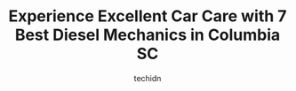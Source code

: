 ---
layout: ampstory
image: https://images.unsplash.com/photo-1621772991673-de61ffe34408?ixlib=rb-4.0.3&ixid=MnwxMjA3fDB8MHxwaG90by1wYWdlfHx8fGVufDB8fHx8&auto=format&fit=crop&w=640&h=853&q=80
author: techidn
featured: false
description: When it comes to finding reliable automotive experts in Columbia SC, USA, look no further than the 7 best Diesel Mechanic in the area. With their exceptional skills and dedication to providi
title: Experience Excellent Car Care with 7 Best Diesel Mechanics in Columbia SC
cover:
   title: Experience Excellent Car Care with 7 Best Diesel Mechanics in Columbia SC
   subtitle: Rickpate
   background: https://images.unsplash.com/photo-1621772991673-de61ffe34408?ixlib=rb-4.0.3&ixid=MnwxMjA3fDB8MHxwaG90by1wYWdlfHx8fGVufDB8fHx8&auto=format&fit=crop&w=640&h=853&q=80

pages: 
 - layout: thirds
   top: <h1>#1 TA Truck Service</h1>
   bottom: "<p>Avoid this location if you are military wanting to get your moving vehicle weighed... The female who acted in charge (Today 18 January @ ~1130) was extremely rude and the</p>"
   background: https://www.knot35.com/toplist/wp-content/uploads/2023/06/best-diesel-mechanic-1-in-columbia-sc-1685833752.jpeg
   backgroundblur: true
 - layout: thirds
   top: <h1>#2 DYNAMIC DIESEL REPAIR</h1>
   bottom: "<p>229 N Parson St, West Columbia, SC 29169, United States</p>"
   background: https://www.knot35.com/toplist/wp-content/uploads/2023/06/best-diesel-mechanic-2-in-columbia-sc-1685833752.jpeg
   cta:
      link: https://www.knot35.com/toplist/experience-excellent-car-care-with-7-best-diesel-mechanics-in-columbia-sc/
      text: Experience Excellent Car Care with 7 Best Diesel Mechanics in Columbia SC
 - layout: thirds
   top: <h1>#3 Cummins Sales and Service</h1>
   bottom: "<p>2791 Shop Rd, Columbia, SC 29209, United States</p>"
   background: https://www.knot35.com/toplist/wp-content/uploads/2023/06/best-diesel-mechanic-3-in-columbia-sc-1685833752.jpeg
   cta:
      link: https://www.knot35.com/toplist/experience-excellent-car-care-with-7-best-diesel-mechanics-in-columbia-sc/
      text: Experience Excellent Car Care with 7 Best Diesel Mechanics in Columbia SC
 - layout: thirds
   top: <h1>#4 Precision Truck Services</h1>
   bottom: "<p>1940 Bluff Rd, Columbia, SC 29201, United States</p>"
   background: https://images.unsplash.com/photo-1510906594845-bc082582c8cc?ixlib=rb-4.0.3&ixid=MnwxMjA3fDB8MHxwaG90by1wYWdlfHx8fGVufDB8fHx8&auto=format&fit=crop&w=640&h=853&q=80
   cta:
      link: https://www.knot35.com/toplist/experience-excellent-car-care-with-7-best-diesel-mechanics-in-columbia-sc/
      text: Experience Excellent Car Care with 7 Best Diesel Mechanics in Columbia SC
 - layout: thirds
   top: <h1>#5 Winchies Car and Truck Repair</h1>
   bottom: "<p>1904 Rosewood Dr, Columbia, SC 29205, United States</p>"
   background: https://images.unsplash.com/photo-1527067829737-402993088e6b?ixlib=rb-4.0.3&ixid=MnwxMjA3fDB8MHxwaG90by1wYWdlfHx8fGVufDB8fHx8&auto=format&fit=crop&w=640&h=853&q=80
   cta:
      link: https://www.knot35.com/toplist/experience-excellent-car-care-with-7-best-diesel-mechanics-in-columbia-sc/
      text: Experience Excellent Car Care with 7 Best Diesel Mechanics in Columbia SC
 - layout: thirds
   top: <h1>#6 Gibson & Quattlebaums Truck</h1>
   bottom: "<p>1014 Montgomery Ln, Columbia, SC 29209, United States</p>"
   background: https://images.unsplash.com/photo-1540457036297-448b6b99e91c?ixlib=rb-4.0.3&ixid=MnwxMjA3fDB8MHxwaG90by1wYWdlfHx8fGVufDB8fHx8&auto=format&fit=crop&w=640&h=853&q=80
   cta:
      link: https://www.knot35.com/toplist/experience-excellent-car-care-with-7-best-diesel-mechanics-in-columbia-sc/
      text: Experience Excellent Car Care with 7 Best Diesel Mechanics in Columbia SC
 - layout: thirds
   top: <h1>#7 Jasper Engines & Transmissions</h1>
   bottom: "<p>700 Garland St, Columbia, SC 29201, United States</p>"
   background: https://images.unsplash.com/photo-1524169358666-79f22534bc6e?ixlib=rb-4.0.3&ixid=MnwxMjA3fDB8MHxwaG90by1wYWdlfHx8fGVufDB8fHx8&auto=format&fit=crop&w=640&h=853&q=80
   cta:
      link: https://www.knot35.com/toplist/experience-excellent-car-care-with-7-best-diesel-mechanics-in-columbia-sc/
      text: Experience Excellent Car Care with 7 Best Diesel Mechanics in Columbia SC
 - layout: thirds
   middle: Continue reading...
   background: https://images.unsplash.com/photo-1553949345-eb786bb3f7ba?ixlib=rb-4.0.3&ixid=MnwxMjA3fDB8MHxwaG90by1wYWdlfHx8fGVufDB8fHx8&auto=format&fit=crop&w=640&h=853&q=80
   cta:
      link: https://www.knot35.com/toplist/experience-excellent-car-care-with-7-best-diesel-mechanics-in-columbia-sc/
      text: Experience Excellent Car Care with 7 Best Diesel Mechanics in Columbia SC
      
---